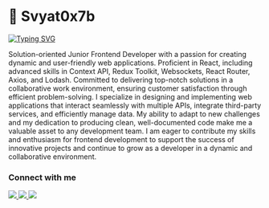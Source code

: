 # 🦊 Svyat0x7b

[![Typing SVG](https://readme-typing-svg.demolab.com?font=Fira+Code&pause=1000&width=435&lines=Juniour+React+Dev%2FSoftware+Engineer)](https://git.io/typing-svg)

Solution-oriented Junior Frontend Developer with a passion for creating dynamic and user-friendly web applications. Proficient in React, including advanced skills in Context API, Redux Toolkit, Websockets, React Router, Axios, and Lodash. Committed to delivering top-notch solutions in a collaborative work environment, ensuring customer satisfaction through efficient problem-solving. I specialize in designing and implementing web applications that interact seamlessly with multiple APIs, integrate third-party services, and efficiently manage data. My ability to adapt to new challenges and my dedication to producing clean, well-documented code make me a valuable asset to any development team. I am eager to contribute my skills and enthusiasm for frontend development to support the success of innovative projects and continue to grow as a developer in a
dynamic and collaborative environment.

### Connect with me
<p align='left'>
  <a href='https://www.linkedin.com/in/svyatoslav-tsykaliuk-058785292/'>
    <img src='https://img.shields.io/badge/LinkedIn-Profile-blue?style=flat-square&logo=linkedin'/>
  </a>
  <a href='https://www.instagram.com/nikocious_svyat/'>
    <img src='https://img.shields.io/badge/Instagram-Profile-blue?style=flat-square&logo=instagram'/>
  </a>
  <a href='https://t.me/Svyat3301/'>
    <img src='https://img.shields.io/badge/Telegram-Chat-blue?style=flat-square&logo=telegram'/>
  </a>
</p>




